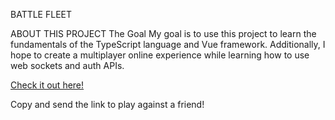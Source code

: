 BATTLE FLEET

ABOUT THIS PROJECT
The Goal
My goal is to use this project to learn the fundamentals of the TypeScript language and Vue framework.
Additionally, I hope to create a multiplayer online experience while learning how to use web sockets and auth APIs.

[Check it out here!](https://battlefleet.up.railway.app)

Copy and send the link to play against a friend!
